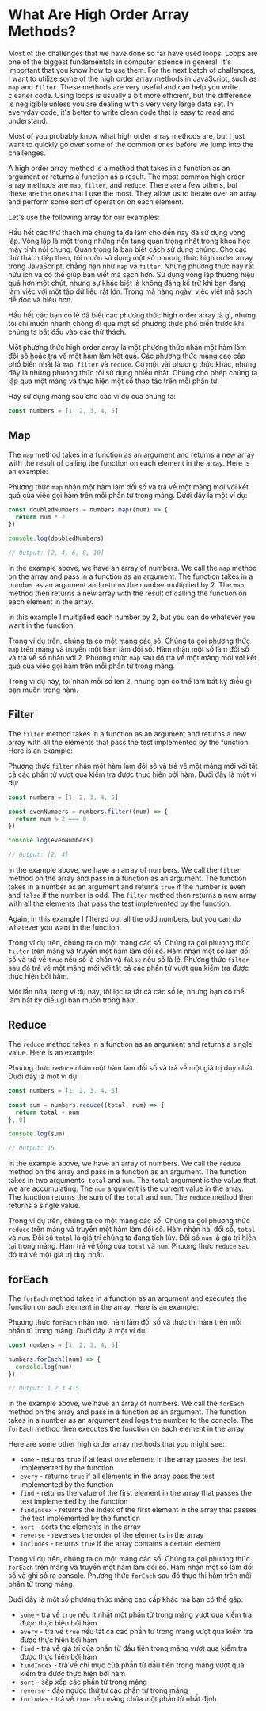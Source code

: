 # What Are High Order Array Methods?

Most of the challenges that we have done so far have used loops. Loops are one of the biggest fundamentals in computer science in general. It's important that you know how to use them. For the next batch of challenges, I want to utilize some of the high order array methods in JavaScript, such as `map` and `filter`. These methods are very useful and can help you write cleaner code. Using loops is usually a bit more efficient, but the difference is negligible unless you are dealing with a very very large data set. In everyday code, it's better to write clean code that is easy to read and understand.

Most of you probably know what high order array methods are, but I just want to quickly go over some of the common ones before we jump into the challenges.

A high order array method is a method that takes in a function as an argument or returns a function as a result. The most common high order array methods are `map`, `filter`, and `reduce`. There are a few others, but these are the ones that I use the most. They allow us to iterate over an array and perform some sort of operation on each element.

Let's use the following array for our examples:

Hầu hết các thử thách mà chúng ta đã làm cho đến nay đã sử dụng vòng lặp. Vòng lặp là một trong những nền tảng quan trọng nhất trong khoa học máy tính nói chung. Quan trọng là bạn biết cách sử dụng chúng. Cho các thử thách tiếp theo, tôi muốn sử dụng một số phương thức high order array trong JavaScript, chẳng hạn như `map` và `filter`. Những phương thức này rất hữu ích và có thể giúp bạn viết mã sạch hơn. Sử dụng vòng lặp thường hiệu quả hơn một chút, nhưng sự khác biệt là không đáng kể trừ khi bạn đang làm việc với một tập dữ liệu rất lớn. Trong mã hàng ngày, việc viết mã sạch dễ đọc và hiểu hơn.

Hầu hết các bạn có lẽ đã biết các phương thức high order array là gì, nhưng tôi chỉ muốn nhanh chóng đi qua một số phương thức phổ biến trước khi chúng ta bắt đầu vào các thử thách.

Một phương thức high order array là một phương thức nhận một hàm làm đối số hoặc trả về một hàm làm kết quả. Các phương thức mảng cao cấp phổ biến nhất là `map`, `filter` và `reduce`. Có một vài phương thức khác, nhưng đây là những phương thức tôi sử dụng nhiều nhất. Chúng cho phép chúng ta lặp qua một mảng và thực hiện một số thao tác trên mỗi phần tử.

Hãy sử dụng mảng sau cho các ví dụ của chúng ta:

```js
const numbers = [1, 2, 3, 4, 5]
```

## Map

The `map` method takes in a function as an argument and returns a new array with the result of calling the function on each element in the array. Here is an example:

Phương thức `map` nhận một hàm làm đối số và trả về một mảng mới với kết quả của việc gọi hàm trên mỗi phần tử trong mảng. Dưới đây là một ví dụ:

```js
const doubledNumbers = numbers.map((num) => {
  return num * 2
})

console.log(doubledNumbers)

// Output: [2, 4, 6, 8, 10]
```

In the example above, we have an array of numbers. We call the `map` method on the array and pass in a function as an argument. The function takes in a number as an argument and returns the number multiplied by 2. The `map` method then returns a new array with the result of calling the function on each element in the array.

In this example I multiplied each number by 2, but you can do whatever you want in the function.

Trong ví dụ trên, chúng ta có một mảng các số. Chúng ta gọi phương thức `map` trên mảng và truyền một hàm làm đối số. Hàm nhận một số làm đối số và trả về số nhân với 2. Phương thức `map` sau đó trả về một mảng mới với kết quả của việc gọi hàm trên mỗi phần tử trong mảng.

Trong ví dụ này, tôi nhân mỗi số lên 2, nhưng bạn có thể làm bất kỳ điều gì bạn muốn trong hàm.

## Filter

The `filter` method takes in a function as an argument and returns a new array with all the elements that pass the test implemented by the function. Here is an example:

Phương thức `filter` nhận một hàm làm đối số và trả về một mảng mới với tất cả các phần tử vượt qua kiểm tra được thực hiện bởi hàm. Dưới đây là một ví dụ:

```js
const numbers = [1, 2, 3, 4, 5]

const evenNumbers = numbers.filter((num) => {
  return num % 2 === 0
})

console.log(evenNumbers)

// Output: [2, 4]
```

In the example above, we have an array of numbers. We call the `filter` method on the array and pass in a function as an argument. The function takes in a number as an argument and returns `true` if the number is even and `false` if the number is odd. The `filter` method then returns a new array with all the elements that pass the test implemented by the function.

Again, in this example I filtered out all the odd numbers, but you can do whatever you want in the function.

Trong ví dụ trên, chúng ta có một mảng các số. Chúng ta gọi phương thức `filter` trên mảng và truyền một hàm làm đối số. Hàm nhận một số làm đối số và trả về `true` nếu số là chẵn và `false` nếu số là lẻ. Phương thức `filter` sau đó trả về một mảng mới với tất cả các phần tử vượt qua kiểm tra được thực hiện bởi hàm.

Một lần nữa, trong ví dụ này, tôi lọc ra tất cả các số lẻ, nhưng bạn có thể làm bất kỳ điều gì bạn muốn trong hàm.

## Reduce

The `reduce` method takes in a function as an argument and returns a single value. Here is an example:

Phương thức `reduce` nhận một hàm làm đối số và trả về một giá trị duy nhất. Dưới đây là một ví dụ:

```js
const numbers = [1, 2, 3, 4, 5]

const sum = numbers.reduce((total, num) => {
  return total + num
}, 0)

console.log(sum)

// Output: 15
```

In the example above, we have an array of numbers. We call the `reduce` method on the array and pass in a function as an argument. The function takes in two arguments, `total` and `num`. The `total` argument is the value that we are accumulating. The `num` argument is the current value in the array. The function returns the sum of the `total` and `num`. The `reduce` method then returns a single value.

Trong ví dụ trên, chúng ta có một mảng các số. Chúng ta gọi phương thức `reduce` trên mảng và truyền một hàm làm đối số. Hàm nhận hai đối số, `total` và `num`. Đối số `total` là giá trị chúng ta đang tích lũy. Đối số `num` là giá trị hiện tại trong mảng. Hàm trả về tổng của `total` và `num`. Phương thức `reduce` sau đó trả về một giá trị duy nhất.

## forEach

The `forEach` method takes in a function as an argument and executes the function on each element in the array. Here is an example:

Phương thức `forEach` nhận một hàm làm đối số và thực thi hàm trên mỗi phần tử trong mảng. Dưới đây là một ví dụ:

```js
const numbers = [1, 2, 3, 4, 5]

numbers.forEach((num) => {
  console.log(num)
})

// Output: 1 2 3 4 5
```

In the example above, we have an array of numbers. We call the `forEach` method on the array and pass in a function as an argument. The function takes in a number as an argument and logs the number to the console. The `forEach` method then executes the function on each element in the array.

Here are some other high order array methods that you might see:

- `some` - returns `true` if at least one element in the array passes the test implemented by the function
- `every` - returns `true` if all elements in the array pass the test implemented by the function
- `find` - returns the value of the first element in the array that passes the test implemented by the function
- `findIndex` - returns the index of the first element in the array that passes the test implemented by the function
- `sort` - sorts the elements in the array
- `reverse` - reverses the order of the elements in the array
- `includes` - returns `true` if the array contains a certain element

Trong ví dụ trên, chúng ta có một mảng các số. Chúng ta gọi phương thức `forEach` trên mảng và truyền một hàm làm đối số. Hàm nhận một số làm đối số và ghi số ra console. Phương thức `forEach` sau đó thực thi hàm trên mỗi phần tử trong mảng.

Dưới đây là một số phương thức mảng cao cấp khác mà bạn có thể gặp:

- `some` - trả về `true` nếu ít nhất một phần tử trong mảng vượt qua kiểm tra được thực hiện bởi hàm
- `every` - trả về `true` nếu tất cả các phần tử trong mảng vượt qua kiểm tra được thực hiện bởi hàm
- `find` - trả về giá trị của phần tử đầu tiên trong mảng vượt qua kiểm tra được thực hiện bởi hàm
- `findIndex` - trả về chỉ mục của phần tử đầu tiên trong mảng vượt qua kiểm tra được thực hiện bởi hàm
- `sort` - sắp xếp các phần tử trong mảng
- `reverse` - đảo ngược thứ tự các phần tử trong mảng
- `includes` - trả về `true` nếu mảng chứa một phần tử nhất định
